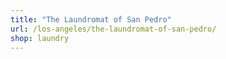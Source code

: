```yaml
---
title: "The Laundromat of San Pedro"
url: /los-angeles/the-laundromat-of-san-pedro/
shop: laundry
---
```

